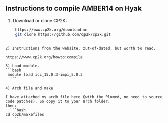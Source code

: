 ## Instructions to compile AMBER14 on Hyak

1) Download or clone CP2K:
  
   ```bash
    https://www.cp2k.org/download or
    git clone https://github.com/cp2k/cp2k.git
  ```
  
2) Instructions from the website, out-of-dated, but worth to read.

https://www.cp2k.org/howto:compile

3) Load module.
  ```bash
   module load icc_15.0.3-impi_5.0.3
    ```
    
4) Arch file and make
  
  I have attached my arch file here (with the Plumed, no need to source code patches). So copy it to your arch folder.
  then:
    ```bash
  cd cp2k/makefiles
      ```
  
